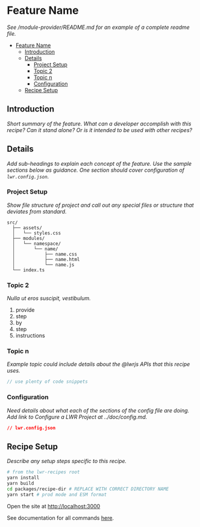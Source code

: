 # Feature Name

_See /module-provider/README.md for an example of a complete readme file._

-   [Feature Name](#feature-name)
    -   [Introduction](#introduction)
    -   [Details](#details)
        -   [Project Setup](#project-setup)
        -   [Topic 2](#topic-2)
        -   [Topic n](#topic-n)
        -   [Configuration](#configuration)
    -   [Recipe Setup](#recipe-setup)

## Introduction

_Short summary of the feature. What can a developer accomplish with this recipe? Can it stand alone? Or is it intended to be used with other recipes?_

## Details

_Add sub-headings to explain each concept of the feature. Use the sample sections below as guidance. One section should cover configuration of `lwr.config.json`._

### Project Setup

_Show file structure of project and call out any special files or structure that deviates from standard._

```text
src/
  ├── assets/
  │   └── styles.css
  ├── modules/
  │   └── namespace/
  │       └── name/
  │           ├── name.css
  │           ├── name.html
  │           └── name.js
  └── index.ts
```

### Topic 2

_Nulla ut eros suscipit, vestibulum._

1. provide
1. step
1. by
1. step
1. instructions

### Topic n

_Example topic could include details about the @lwrjs APIs that this recipe uses._

```ts
// use plenty of code snippets
```

### Configuration

_Need details about what each of the sections of the config file are doing. Add link to Configure a LWR Project at ../doc/config.md._

```json
// lwr.config.json
```

## Recipe Setup

_Describe any setup steps specific to this recipe._

```bash
# from the lwr-recipes root
yarn install
yarn build
cd packages/recipe-dir # REPLACE WITH CORRECT DIRECTORY NAME
yarn start # prod mode and ESM format
```

Open the site at [http://localhost:3000](http://localhost:3000)

See documentation for all commands [here](https://github.com/salesforce-experience-platform-emu/lwr-recipes/blob/main/doc/get_started.md).
